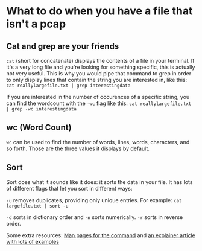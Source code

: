 # What to do when you have a file that isn't a pcap

## Cat and grep are your friends

`cat` (short for concatenate) displays the contents of a file in your terminal. If it's a very long file and you're looking for something specific, this is actually not very useful. This is why you would pipe that command to grep in order to only display lines that contain the string you are interested in, like this: `cat reallylargefile.txt | grep interestingdata`

If you are interested in the number of occurences of a specific string, you can find the wordcount with the `-wc` flag like this: `cat reallylargefile.txt | grep -wc interestingdata`

## wc (Word Count)

`wc` can be used to find the number of words, lines, words, characters, and so forth. Those are the three values it displays by default.

## Sort

Sort does what it sounds like it does: it sorts the data in your file. It has lots of different flags that let you sort in different ways:

`-u` removes duplicates, providing only unique entries. For example: `cat largefile.txt | sort -u`

`-d` sorts in dictionary order and `-n` sorts numerically. `-r` sorts in reverse order.

Some extra resources: [Man pages for the command](https://www.man7.org/linux/man-pages/man1/sort.1.html) and [an explainer article with lots of examples](https://www.geeksforgeeks.org/sort-command-linuxunix-examples/)
